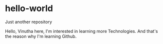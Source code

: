 # hello-world
Just another repository

Hello,
Vinutha here, I'm interested in learning more Technologies.
And that's the reason why I'm learning Github.
